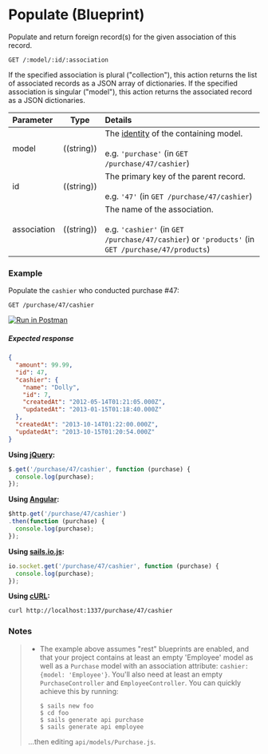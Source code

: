 # Populate (Blueprint)

Populate and return foreign record(s) for the given association of this record.


```
GET /:model/:id/:association
```

If the specified association is plural ("collection"), this action returns the list of associated records as a JSON array of dictionaries.  If the specified association is singular ("model"), this action returns the associated record as a JSON dictionaries.


  Parameter      | Type         | Details
 :-------------- | ------------ |:---------------------------------
 model           | ((string))   | The [identity](http://sailsjs.org/documentation/concepts/models-and-orm/model-settings#?identity) of the containing model.<br/><br/>e.g. `'purchase'` (in `GET /purchase/47/cashier`)
 id              | ((string))   | The primary key of the parent record.<br/><br/>e.g. `'47'` (in `GET /purchase/47/cashier`)
 association     | ((string))   | The name of the association.<br/><br/>e.g. `'cashier'` (in `GET /purchase/47/cashier`) or `'products'` (in `GET /purchase/47/products`)


### Example

Populate the `cashier` who conducted purchase #47:

`GET /purchase/47/cashier`

[![Run in Postman](https://s3.amazonaws.com/postman-static/run-button.png)](https://www.getpostman.com/run-collection/96217d0d747e536e49a4)

##### Expected response

```json
{
  "amount": 99.99,
  "id": 47,
  "cashier": {
    "name": "Dolly",
    "id": 7,
    "createdAt": "2012-05-14T01:21:05.000Z",
    "updatedAt": "2013-01-15T01:18:40.000Z"
  },
  "createdAt": "2013-10-14T01:22:00.000Z",
  "updatedAt": "2013-10-15T01:20:54.000Z"
}
```

**Using [jQuery](http://jquery.com/):**

```javascript
$.get('/purchase/47/cashier', function (purchase) {
  console.log(purchase);
});
```

**Using [Angular](https://angularjs.org/):**

```javascript
$http.get('/purchase/47/cashier')
.then(function (purchase) {
  console.log(purchase);
});
```

**Using [sails.io.js](http://sailsjs.org/documentation/reference/websockets/sails.io.js):**

```javascript
io.socket.get('/purchase/47/cashier', function (purchase) {
  console.log(purchase);
});
```

**Using [cURL](http://en.wikipedia.org/wiki/CURL):**

```bash
curl http://localhost:1337/purchase/47/cashier
```




### Notes

> + The example above assumes "rest" blueprints are enabled, and that your project contains at least an empty 'Employee' model as well as a `Purchase` model with an association attribute: `cashier: {model: 'Employee'}`.  You'll also need at least an empty `PurchaseController` and `EmployeeController`.  You can quickly achieve this by running:
>
>   ```shell
>   $ sails new foo
>   $ cd foo
>   $ sails generate api purchase
>   $ sails generate api employee
>   ```
> ...then editing `api/models/Purchase.js`.


<docmeta name="displayName" value="populate where">
<docmeta name="pageType" value="endpoint">

